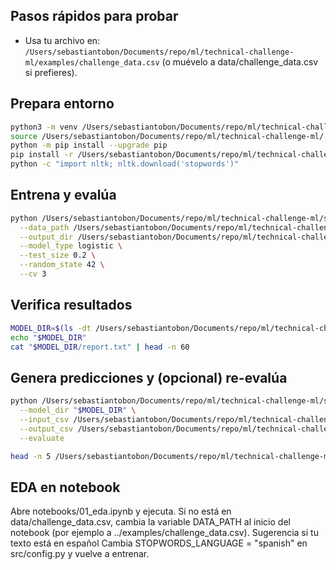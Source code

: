 ## Pasos rápidos para probar

- Usa tu archivo en: `/Users/sebastiantobon/Documents/repo/ml/technical-challenge-ml/examples/challenge_data.csv` (o muévelo a data/challenge_data.csv si prefieres).

## Prepara entorno

```bash
python3 -m venv /Users/sebastiantobon/Documents/repo/ml/technical-challenge-ml/.venv
source /Users/sebastiantobon/Documents/repo/ml/technical-challenge-ml/.venv/bin/activate
python -m pip install --upgrade pip
pip install -r /Users/sebastiantobon/Documents/repo/ml/technical-challenge-ml/requirements.txt
python -c "import nltk; nltk.download('stopwords')"
```

## Entrena y evalúa

```bash
python /Users/sebastiantobon/Documents/repo/ml/technical-challenge-ml/scripts/train.py \
  --data_path /Users/sebastiantobon/Documents/repo/ml/technical-challenge-ml/examples/challenge_data.csv \
  --output_dir /Users/sebastiantobon/Documents/repo/ml/technical-challenge-ml/outputs \
  --model_type logistic \
  --test_size 0.2 \
  --random_state 42 \
  --cv 3
```

## Verifica resultados

```bash
MODEL_DIR=$(ls -dt /Users/sebastiantobon/Documents/repo/ml/technical-challenge-ml/outputs/*_model | head -n 1)
echo "$MODEL_DIR"
cat "$MODEL_DIR/report.txt" | head -n 60
```

## Genera predicciones y (opcional) re-evalúa

```bash
python /Users/sebastiantobon/Documents/repo/ml/technical-challenge-ml/scripts/predict.py \
  --model_dir "$MODEL_DIR" \
  --input_csv /Users/sebastiantobon/Documents/repo/ml/technical-challenge-ml/examples/challenge_data.csv \
  --output_csv /Users/sebastiantobon/Documents/repo/ml/technical-challenge-ml/outputs/predictions.csv \
  --evaluate

head -n 5 /Users/sebastiantobon/Documents/repo/ml/technical-challenge-ml/outputs/predictions.csv
```

## EDA en notebook

Abre notebooks/01_eda.ipynb y ejecuta.
Si no está en data/challenge_data.csv, cambia la variable DATA_PATH al inicio del notebook (por ejemplo a ../examples/challenge_data.csv).
Sugerencia si tu texto está en español
Cambia STOPWORDS_LANGUAGE = "spanish" en src/config.py y vuelve a entrenar.